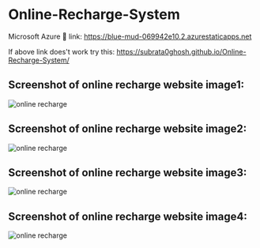 # Online-Recharge-System 
Microsoft Azure 🔗 link: https://blue-mud-069942e10.2.azurestaticapps.net

If above link does't work try this: https://subrata0ghosh.github.io/Online-Recharge-System/

<h2>Screenshot of online recharge website image1:</h2>
<img src="https://github.com/Subrata0Ghosh/Online-Recharge-System/blob/main/images/Screenshot_2022-11-08-17-24-27-54_40deb401b9ffe8e1df2f1cc5ba480b12.jpg" alt="online recharge">

<h2>Screenshot of online recharge website image2:</h2>
<img src="https://github.com/Subrata0Ghosh/Online-Recharge-System/blob/main/images/Screenshot_2022-11-08-17-24-37-23_40deb401b9ffe8e1df2f1cc5ba480b12.jpg" alt="online recharge">

<h2>Screenshot of online recharge website image3:</h2>
<img src="https://github.com/Subrata0Ghosh/Online-Recharge-System/blob/main/images/Screenshot_2022-11-08-17-24-44-34_40deb401b9ffe8e1df2f1cc5ba480b12.jpg" alt="online recharge">

<h2>Screenshot of online recharge website image4:</h2>
<img src="https://github.com/Subrata0Ghosh/Online-Recharge-System/blob/main/images/Screenshot_2022-11-08-17-24-16-97_40deb401b9ffe8e1df2f1cc5ba480b12.jpg" alt="online recharge">
